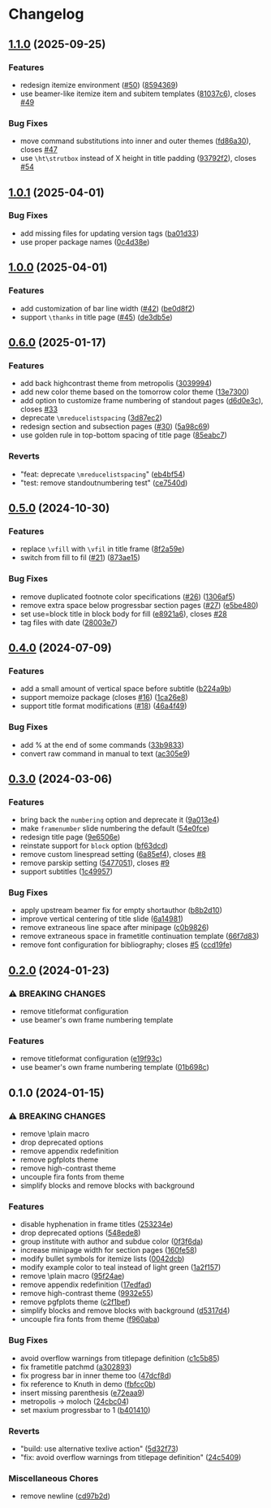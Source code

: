 # Changelog

## [1.1.0](https://github.com/jolars/moloch/compare/v1.0.1...v1.1.0) (2025-09-25)

### Features

* redesign itemize environment ([#50](https://github.com/jolars/moloch/issues/50)) ([8594369](https://github.com/jolars/moloch/commit/859436931609930b847e5002e2ef2482d055e4de))
* use beamer-like itemize item and subitem templates ([81037c6](https://github.com/jolars/moloch/commit/81037c66e1a99deb0295d40a2f205a8e757ccb6b)), closes [#49](https://github.com/jolars/moloch/issues/49)

### Bug Fixes

* move command substitutions into inner and outer themes ([fd86a30](https://github.com/jolars/moloch/commit/fd86a305e954e6597fa5bc0f4be4686525b34834)), closes [#47](https://github.com/jolars/moloch/issues/47)
* use `\ht\strutbox` instead of X height in title padding ([93792f2](https://github.com/jolars/moloch/commit/93792f2cf39939a5678f34ad8c12659340969517)), closes [#54](https://github.com/jolars/moloch/issues/54)

## [1.0.1](https://github.com/jolars/moloch/compare/v1.0.0...v1.0.1) (2025-04-01)


### Bug Fixes

* add missing files for updating version tags ([ba01d33](https://github.com/jolars/moloch/commit/ba01d33b1993d4992372420f25f6390c5e4baa91))
* use proper package names ([0c4d38e](https://github.com/jolars/moloch/commit/0c4d38e3c2e2b0b93bfc1b6c1abe6bf0a3a01311))

## [1.0.0](https://github.com/jolars/moloch/compare/v0.6.0...v1.0.0) (2025-04-01)


### Features

* add customization of bar line width ([#42](https://github.com/jolars/moloch/issues/42)) ([be0d8f2](https://github.com/jolars/moloch/commit/be0d8f23c72b9760baeb31a58d2e9988cba5d19a))
* support `\thanks` in title page ([#45](https://github.com/jolars/moloch/issues/45)) ([de3db5e](https://github.com/jolars/moloch/commit/de3db5e517c06d1b8793b3a1c134b9bf4ad8b189))

## [0.6.0](https://github.com/jolars/moloch/compare/v0.5.0...v0.6.0) (2025-01-17)


### Features

* add back highcontrast theme from metropolis ([3039994](https://github.com/jolars/moloch/commit/3039994e27a01d54d7a3cfa696318413161f5e15))
* add new color theme based on the tomorrow color theme ([13e7300](https://github.com/jolars/moloch/commit/13e73007c6d29989684aa228f7f74d3bdcce526f))
* add option to customize frame numbering of standout pages ([d6d0e3c](https://github.com/jolars/moloch/commit/d6d0e3c61565f06d1987c275e2460c9b61ef8ae3)), closes [#33](https://github.com/jolars/moloch/issues/33)
* deprecate `\mreducelistspacing` ([3d87ec2](https://github.com/jolars/moloch/commit/3d87ec2d8d4a81c09d13083aa61af2a36ce6dd1d))
* redesign section and subsection pages  ([#30](https://github.com/jolars/moloch/issues/30)) ([5a98c69](https://github.com/jolars/moloch/commit/5a98c69a3f07b5b36d5d2c5e5a117e25c472ad22))
* use golden rule in top-bottom spacing of title page ([85eabc7](https://github.com/jolars/moloch/commit/85eabc7beef4296dcc7a7ac53eb0f7a785fe8c35))


### Reverts

* "feat: deprecate `\mreducelistspacing`" ([eb4bf54](https://github.com/jolars/moloch/commit/eb4bf54e734a64936903d18dbb6d1668d769fa01))
* "test: remove standoutnumbering test" ([ce7540d](https://github.com/jolars/moloch/commit/ce7540d71caf490cbd3129345cd778b1519394d9))

## [0.5.0](https://github.com/jolars/moloch/compare/v0.4.0...v0.5.0) (2024-10-30)


### Features

* replace `\vfill` with `\vfil` in title frame ([8f2a59e](https://github.com/jolars/moloch/commit/8f2a59e239cf0ae32f1a5c8fbf6ad739fa1cd328))
* switch from fill to fil ([#21](https://github.com/jolars/moloch/issues/21)) ([873ae15](https://github.com/jolars/moloch/commit/873ae154824ed10d45f05c6efe4c4cc73eca1a22))


### Bug Fixes

* remove duplicated footnote color specifications ([#26](https://github.com/jolars/moloch/issues/26)) ([1306af5](https://github.com/jolars/moloch/commit/1306af5a73e0a030ece2ad9825496cc28507ad54))
* remove extra space below progressbar section pages ([#27](https://github.com/jolars/moloch/issues/27)) ([e5be480](https://github.com/jolars/moloch/commit/e5be4806ab9b975be8e8f67434c80fd2155e30b2))
* set use=block title in block body for fill ([e8921a6](https://github.com/jolars/moloch/commit/e8921a69642166ef22b9b27cd3633a735c22f153)), closes [#28](https://github.com/jolars/moloch/issues/28)
* tag files with date ([28003e7](https://github.com/jolars/moloch/commit/28003e7502ce420a0e24b96e27ba3d30b9b0ecbc))

## [0.4.0](https://github.com/jolars/moloch/compare/v0.3.0...v0.4.0) (2024-07-09)


### Features

* add a small amount of vertical space before subtitle ([b224a9b](https://github.com/jolars/moloch/commit/b224a9b5067187e64a7669b61aee029447535729))
* support memoize package (closes [#16](https://github.com/jolars/moloch/issues/16)) ([1ca26e8](https://github.com/jolars/moloch/commit/1ca26e857a331fcb29296c4987b69aea0db90fae))
* support title format modifications ([#18](https://github.com/jolars/moloch/issues/18)) ([46a4f49](https://github.com/jolars/moloch/commit/46a4f49e8bb95798c2d6f3b69a1b96128d95cb8b))


### Bug Fixes

* add % at the end of some commands ([33b9833](https://github.com/jolars/moloch/commit/33b9833f21d3e0654fe2452d0b8ac8e8eb3a47bb))
* convert raw command in manual to text ([ac305e9](https://github.com/jolars/moloch/commit/ac305e9b547ce44e0573f333adc4e6684eb88b68))

## [0.3.0](https://github.com/jolars/moloch/compare/v0.2.0...v0.3.0) (2024-03-06)


### Features

* bring back the `numbering` option and deprecate it ([9a013e4](https://github.com/jolars/moloch/commit/9a013e4d46e1c009f058862525c4d92983c4103c))
* make `framenumber` slide numbering the default ([54e0fce](https://github.com/jolars/moloch/commit/54e0fce68b39a10aabf646c000ffa6656dede748))
* redesign title page ([9e6506e](https://github.com/jolars/moloch/commit/9e6506eccdf1a55ac88540df3bf792b88f07fc7a))
* reinstate support for `block` option ([bf63dcd](https://github.com/jolars/moloch/commit/bf63dcd17922277a198465485931f414a9426636))
* remove custom linespread setting ([6a85ef4](https://github.com/jolars/moloch/commit/6a85ef4ecd170550411cd00e65fe1e1a8d88b80b)), closes [#8](https://github.com/jolars/moloch/issues/8)
* remove parskip setting ([5477051](https://github.com/jolars/moloch/commit/54770512988927ab3c8264c7fce592cd0a4e32f8)), closes [#9](https://github.com/jolars/moloch/issues/9)
* support subtitles ([1c49957](https://github.com/jolars/moloch/commit/1c499577ea8f8aadf2403bdbd4efa603cf5a64d6))


### Bug Fixes

* apply upstream beamer fix for empty shortauthor ([b8b2d10](https://github.com/jolars/moloch/commit/b8b2d1090da3082a8b0370ef3411f70cc6c6fc1f))
* improve vertical centering of title slide ([6a14981](https://github.com/jolars/moloch/commit/6a149812409ce9072b785677fe562c5c80af22d4))
* remove extraneous line space after minipage ([c0b9826](https://github.com/jolars/moloch/commit/c0b98267ac70d75d69c5114e93b15722849fe712))
* remove extraneous space in frametitle continuation template ([66f7d83](https://github.com/jolars/moloch/commit/66f7d833a9e9e55626f38b2d3bc50303317a6b1c))
* remove font configuration for bibliography; closes [#5](https://github.com/jolars/moloch/issues/5) ([ccd19fe](https://github.com/jolars/moloch/commit/ccd19fe2dd20f40813e07c96a88700d5844b6e5d))

## [0.2.0](https://github.com/jolars/moloch/compare/v0.1.0...v0.2.0) (2024-01-23)


### ⚠ BREAKING CHANGES

* remove titleformat configuration
* use beamer's own frame numbering template

### Features

* remove titleformat configuration ([e19f93c](https://github.com/jolars/moloch/commit/e19f93c40a92ae28f5e7bf26cc48b68675501c89))
* use beamer's own frame numbering template ([01b698c](https://github.com/jolars/moloch/commit/01b698c7838d2e09057a240054c3acb3c75be8dc))

## 0.1.0 (2024-01-15)


### ⚠ BREAKING CHANGES

* remove \plain macro
* drop deprecated options
* remove appendix redefinition
* remove pgfplots theme
* remove high-contrast theme
* uncouple fira fonts from theme
* simplify blocks and remove blocks with background

### Features

* disable hyphenation in frame titles ([253234e](https://github.com/jolars/moloch/commit/253234e7b262d98e216dfadffddf29023f7af06f))
* drop deprecated options ([548ede8](https://github.com/jolars/moloch/commit/548ede8413f1f0d5d2b762de9798f44351b2f81b))
* group institute with author and subdue color ([0f3f6da](https://github.com/jolars/moloch/commit/0f3f6da5733f151368d181243d74055920074fc0))
* increase minipage width for section pages ([160fe58](https://github.com/jolars/moloch/commit/160fe5854e87151f7b74faf29daf9969a1ef8328))
* modify bullet symbols for itemize lists ([0042dcb](https://github.com/jolars/moloch/commit/0042dcb8b7caa4b4b277aaa779fd2fe62f8f2ec4))
* modify example color to teal instead of light green ([1a2f157](https://github.com/jolars/moloch/commit/1a2f1573dc588c8e93ba6572c109620edde2d3c8))
* remove \plain macro ([95f24ae](https://github.com/jolars/moloch/commit/95f24ae73ac72d9501de0760e48bbc0cacce797f))
* remove appendix redefinition ([17edfad](https://github.com/jolars/moloch/commit/17edfad5975192df7561e6404bff14ba40726d2b))
* remove high-contrast theme ([9932e55](https://github.com/jolars/moloch/commit/9932e55efcb3ed56e402301c8aec7a3583915dd9))
* remove pgfplots theme ([c2f1bef](https://github.com/jolars/moloch/commit/c2f1bef3cc7b2a4c48bf2e4f3e7c0c857a54c6fa))
* simplify blocks and remove blocks with background ([d5317d4](https://github.com/jolars/moloch/commit/d5317d4d05c06ac85f4cbaa7e4a17f493bc6cc32))
* uncouple fira fonts from theme ([f960aba](https://github.com/jolars/moloch/commit/f960aba4ee56aabad24ab232a71e6673e00dc0db))


### Bug Fixes

* avoid overflow warnings from titlepage definition ([c1c5b85](https://github.com/jolars/moloch/commit/c1c5b85c301e0cd54213e15de8d5c606d0336059))
* fix frametitle patchmd ([a302893](https://github.com/jolars/moloch/commit/a30289334007b497b24a111896cc68bcc08fbd42))
* fix progress bar in inner theme too ([47dcf8d](https://github.com/jolars/moloch/commit/47dcf8df1ab26024e63e1f60ea59fd83a2210a2c))
* fix reference to Knuth in demo ([fbfcc0b](https://github.com/jolars/moloch/commit/fbfcc0b7ad78bd3628b8f98b15f32a57aaf32d38))
* insert missing parenthesis ([e72eaa9](https://github.com/jolars/moloch/commit/e72eaa9af24cdb1646e1785247c6579321cf6ad5))
* metropolis -&gt; moloch ([24cbc04](https://github.com/jolars/moloch/commit/24cbc0497a95e2a91f81fb996a0453dfb4bcdff0))
* set maxium progressbar to 1 ([b401410](https://github.com/jolars/moloch/commit/b4014101fec3c12a5f5960817f97234511ac1aa5))


### Reverts

* "build: use alternative texlive action" ([5d32f73](https://github.com/jolars/moloch/commit/5d32f73e69a178665b3bc059e8973bc394eb3a4f))
* "fix: avoid overflow warnings from titlepage definition" ([24c5409](https://github.com/jolars/moloch/commit/24c540998b637bd80f4318d3df603329bcade81f))


### Miscellaneous Chores

* remove newline ([cd97b2d](https://github.com/jolars/moloch/commit/cd97b2dcb6758f674ce173ff4c45e080d37b5374))
